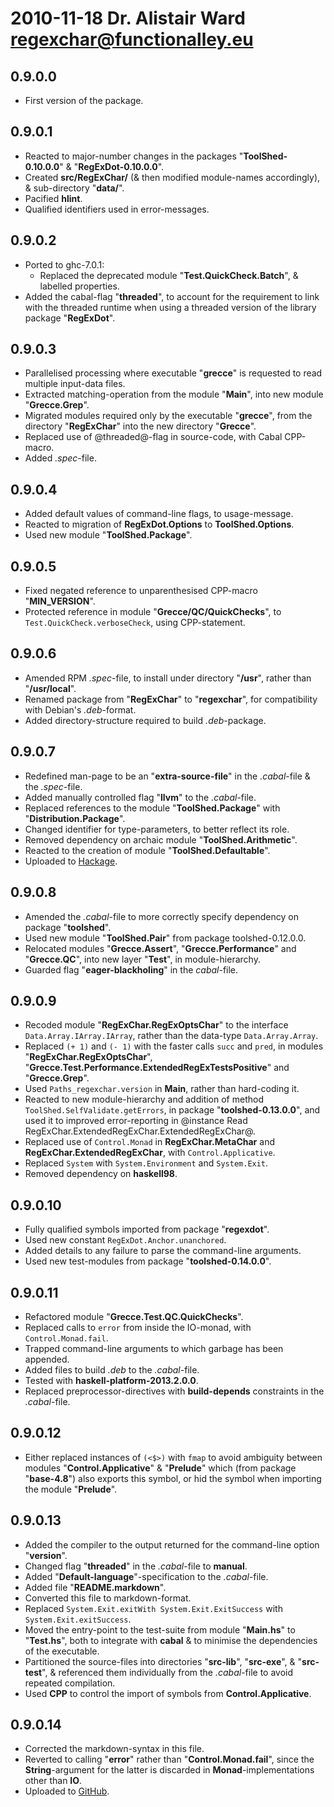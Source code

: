 # 2010-11-18 Dr. Alistair Ward <regexchar@functionalley.eu>

## 0.9.0.0
* First version of the package.

## 0.9.0.1
* Reacted to major-number changes in the packages "**ToolShed-0.10.0.0**" & "**RegExDot-0.10.0.0**".
* Created **src/RegExChar/** (& then modified module-names accordingly), & sub-directory "**data/**".
* Pacified **hlint**.
* Qualified identifiers used in error-messages.

## 0.9.0.2
* Ported to ghc-7.0.1:
	+ Replaced the deprecated module "**Test.QuickCheck.Batch**", & labelled properties.
* Added the cabal-flag "**threaded**", to account for the requirement to link with the threaded runtime when using a threaded version of the library package "**RegExDot**".

## 0.9.0.3
* Parallelised processing where executable "**grecce**" is requested to read multiple input-data files.
* Extracted matching-operation from the module "**Main**", into new module "**Grecce.Grep**".
* Migrated modules required only by the executable "**grecce**", from the directory "**RegExChar**" into the new directory "**Grecce**".
* Replaced use of @threaded@-flag in source-code, with Cabal CPP-macro.
* Added *.spec*-file.


## 0.9.0.4
* Added default values of command-line flags, to usage-message.
* Reacted to migration of **RegExDot.Options** to **ToolShed.Options**.
* Used new module "**ToolShed.Package**".

## 0.9.0.5
* Fixed negated reference to unparenthesised CPP-macro "**MIN_VERSION**".
* Protected reference in module "**Grecce/QC/QuickChecks**", to `Test.QuickCheck.verboseCheck`, using CPP-statement.

## 0.9.0.6
* Amended RPM *.spec*-file, to install under directory "**/usr**", rather than "**/usr/local**".
* Renamed package from "**RegExChar**" to "**regexchar**", for compatibility with Debian's *.deb*-format.
* Added directory-structure required to build *.deb*-package.

## 0.9.0.7
* Redefined man-page to be an "**extra-source-file**" in the *.cabal*-file & the *.spec*-file.
* Added manually controlled flag "**llvm**" to the *.cabal*-file.
* Replaced references to the module "**ToolShed.Package**" with "**Distribution.Package**".
* Changed identifier for type-parameters, to better reflect its role.
* Removed dependency on archaic module "**ToolShed.Arithmetic**".
* Reacted to the creation of module "**ToolShed.Defaultable**".
* Uploaded to [Hackage](http://hackage.haskell.org/package/regexchar).

## 0.9.0.8
* Amended the *.cabal*-file to more correctly specify dependency on package "**toolshed**".
* Used new module "**ToolShed.Pair**" from package toolshed-0.12.0.0.
* Relocated modules "**Grecce.Assert**", "**Grecce.Performance**" and "**Grecce.QC**", into new layer "**Test**", in module-hierarchy.
* Guarded flag "**eager-blackholing**" in the *cabal*-file.

## 0.9.0.9
* Recoded module "**RegExChar.RegExOptsChar**" to the interface `Data.Array.IArray.IArray`, rather than the data-type `Data.Array.Array`.
* Replaced `(+ 1)` and `(- 1)` with the faster calls `succ` and `pred`, in modules "**RegExChar.RegExOptsChar**", "**Grecce.Test.Performance.ExtendedRegExTestsPositive**" and "**Grecce.Grep**".
* Used `Paths_regexchar.version` in **Main**, rather than hard-coding it.
* Reacted to new module-hierarchy and addition of method `ToolShed.SelfValidate.getErrors`, in package "**toolshed-0.13.0.0**", and used it to improved error-reporting in @instance Read RegExChar.ExtendedRegExChar.ExtendedRegExChar@.
* Replaced use of `Control.Monad` in **RegExChar.MetaChar** and **RegExChar.ExtendedRegExChar**, with `Control.Applicative`.
* Replaced `System` with `System.Environment` and `System.Exit`.
* Removed dependency on **haskell98**.

## 0.9.0.10
* Fully qualified symbols imported from package "**regexdot**".
* Used new constant `RegExDot.Anchor.unanchored`.
* Added details to any failure to parse the command-line arguments.
* Used new test-modules from package "**toolshed-0.14.0.0**".

## 0.9.0.11
* Refactored module "**Grecce.Test.QC.QuickChecks**".
* Replaced calls to `error` from inside the IO-monad, with `Control.Monad.fail`.
* Trapped command-line arguments to which garbage has been appended.
* Added files to build *.deb* to the *.cabal*-file.
* Tested with **haskell-platform-2013.2.0.0**.
* Replaced preprocessor-directives with **build-depends** constraints in the *.cabal*-file.

## 0.9.0.12
* Either replaced instances of `(<$>)` with `fmap` to avoid ambiguity between modules "**Control.Applicative**" & "**Prelude**" which (from package "**base-4.8**") also exports this symbol, or hid the symbol when importing the module "**Prelude**".

## 0.9.0.13
* Added the compiler to the output returned for the command-line option "**version**".
* Changed flag "**threaded**" in the *.cabal*-file to **manual**.
* Added "**Default-language**"-specification to the *.cabal*-file.
* Added file "**README.markdown**".
* Converted this file to markdown-format.
* Replaced `System.Exit.exitWith System.Exit.ExitSuccess` with `System.Exit.exitSuccess`.
* Moved the entry-point to the test-suite from module "**Main.hs**" to "**Test.hs**", both to integrate with **cabal** & to minimise the dependencies of the executable.
* Partitioned the source-files into directories "**src-lib**", "**src-exe**", & "**src-test**", & referenced them individually from the *.cabal*-file to avoid repeated compilation.
* Used **CPP** to control the import of symbols from **Control.Applicative**.

## 0.9.0.14
* Corrected the markdown-syntax in this file.
* Reverted to calling "**error**" rather than "**Control.Monad.fail**", since the **String**-argument for the latter is discarded in **Monad**-implementations other than **IO**.
* Uploaded to [GitHub](https://github.com/functionalley/RegExChar.git).

